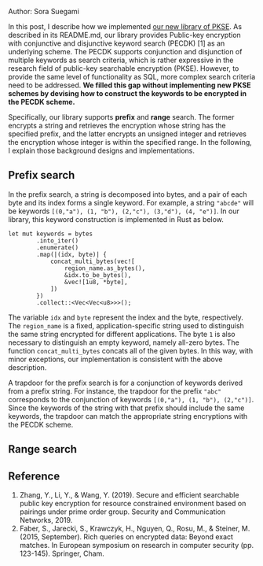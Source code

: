 Author: Sora Suegami

In this post, I describe how we implemented [our new library of PKSE](https://github.com/Sommelier-db/rust-searchable-pke). As described in its README.md, our library provides Public-key encryption with conjunctive and disjunctive keyword search (PECDK) [1] as an underlying scheme. The PECDK supports conjunction and disjunction of multiple keywords as search criteria, which is rather expressive in the research field of public-key searchable encryption (PKSE). However, to provide the same level of functionality as SQL, more complex search criteria need to be addressed. **We filled this gap without implementing new PKSE schemes by devising how to construct the keywords to be encrypted in the PECDK scheme.**

Specifically, our library supports **prefix** and **range** search. The former encrypts a string and retrieves the encryption whose string has the specified prefix, and the latter encrypts an unsigned integer and retrieves the encryption whose integer is within the specified range. In the following, I explain those background designs and implementations.

## Prefix search
In the prefix search, a string is decomposed into bytes, and a pair of each byte and its index forms a single keyword. For example, a string `"abcde"` will be keywords `[(0,"a"), (1, "b"), (2,"c"), (3,"d"), (4, "e")]`. In our library, this keyword construction is implemented in Rust as below.
```
let mut keywords = bytes
        .into_iter()
        .enumerate()
        .map(|(idx, byte)| {
            concat_multi_bytes(vec![
                region_name.as_bytes(),
                &idx.to_be_bytes(),
                &vec![1u8, *byte],
            ])
        })
        .collect::<Vec<Vec<u8>>>();
```
The variable `idx` and `byte` represent the index and the byte, respectively. The `region_name` is a fixed, application-specific string used to distinguish the same string encrypted for different applications. The byte `1` is also necessary to distinguish an empty keyword, namely all-zero bytes. The function `concat_multi_bytes` concats all of the given bytes. In this way, with minor exceptions, our implementation is consistent with the above description.

A trapdoor for the prefix search is for a conjunction of keywords derived from a prefix string. For instance, the trapdoor for the prefix `"abc"` corresponds to the conjunction of keywords `[(0,"a"), (1, "b"), (2,"c")]`. Since the keywords of the string with that prefix should include the same keywords, the trapdoor can match the appropriate string encryptions with the PECDK scheme.

## Range search

## Reference
1. Zhang, Y., Li, Y., & Wang, Y. (2019). Secure and efficient searchable public key encryption for resource constrained environment based on pairings under prime order group. Security and Communication Networks, 2019.
2. Faber, S., Jarecki, S., Krawczyk, H., Nguyen, Q., Rosu, M., & Steiner, M. (2015, September). Rich queries on encrypted data: Beyond exact matches. In European symposium on research in computer security (pp. 123-145). Springer, Cham.